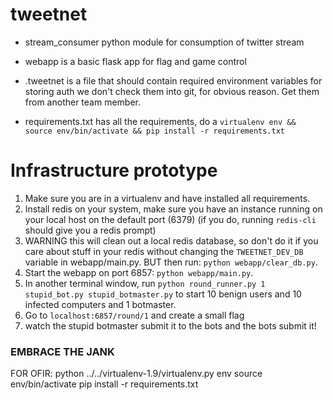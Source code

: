 tweetnet
========

 - stream\_consumer python module for consumption of twitter stream

 - webapp is a basic flask app for flag and game control

 - .tweetnet is a file that should contain required environment variables for storing auth
   we don't check them into git, for obvious reason. Get them from another team member.

 - requirements.txt has all the requirements, do a `virtualenv env && source env/bin/activate && pip install -r requirements.txt`



Infrastructure prototype
=========================

 1. Make sure you are in a virtualenv and have installed all requirements.
 2. Install redis on your system, make sure you have an instance running on your local host on the default port (6379)
    (if you do, running `redis-cli` should give you a redis prompt)
 3. WARNING this will clean out a local redis database, so don't do it if you care about stuff in your redis without
    changing the `TWEETNET_DEV_DB` variable in webapp/main.py. BUT then run: `python webapp/clear_db.py`.
 4. Start the webapp on port 6857: `python webapp/main.py`.
 5. In another terminal window, run `python round_runner.py 1 stupid_bot.py stupid_botmaster.py` to start 10 benign users and 10 infected
    computers and 1 botmaster.
 6. Go to `localhost:6857/round/1` and create a small flag
 7. watch the stupid botmaster submit it to the bots and the bots submit it!


### EMBRACE THE JANK

FOR OFIR:
python ../../virtualenv-1.9/virtualenv.py env
source env/bin/activate
pip install -r requirements.txt

